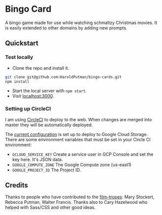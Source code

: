 # Bingo Card

A bingo game made for use while watching schmaltzy Christmas movies.
It is easily extended to other domains by adding new prompts.

## Quickstart

### Test locally

* Clone the repo and install it.

```sh
git clone git@github.com:HaroldPutman/bingo-cards.git
npm install
```

* Start the local server with `npm start`.
* Visit [localhost:3000](http://localhost:3000).

### Setting up CircleCI

I am using [CircleCI](https://circleci.com/) to deploy to the web. When changes are
merged into master they will be automatically deployed.

The [current configuration](.circleci/config.yml) is set up to deploy to Google Cloud
Storage. There are some environment variables that must be set in your Circle CI
environment:

* `GCLOUD_SERVICE_KEY` Create a service user in GCP Console and set the key here. It's JSON data.
* `GOOGLE_COMPUTE_ZONE` The Google Compute zone (us-east1)
* `GOOGLE_PROJECT_ID` The Project ID.

## Credits

Thanks to people who have contributed to the [film-tropes](www/film-tropes.json):
Mary Stockert, Rebecca Putman, Walter Francis. Thanks also to Cary Hazelwood who
helped with Sass/CSS and other good ideas.
